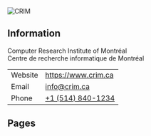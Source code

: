 <img src="https://www.crim.ca/wp-content/uploads/2020/10/logo-color-300x61.png" alt="CRIM"/>

## Information

Computer Research Institute of Montréal <br>
Centre de recherche informatique de Montréal

<table>
    <tr>
        <td>Website</td>
        <td><a href="https://www.crim.ca">https://www.crim.ca</a></td>
    </tr>
    <tr>
        <td>Email</td>
        <td><a href="mailto:info@crim.ca">info@crim.ca</a></td>
    </tr>
    <tr>
        <td>Phone</td>
        <td><a href="tel:+15148401234">+1 (514) 840-1234</a></td>
    </tr>
</table>

## Pages

<div id="pages"></div>
<script async type="text/javascript" src="/js/repo-listing.js"></script>
